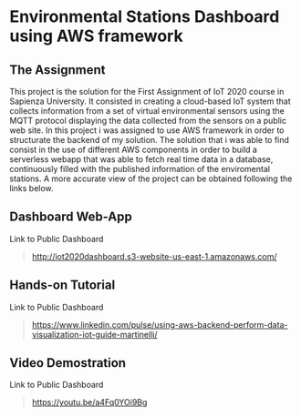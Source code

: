 # Environmental Stations Dashboard using AWS framework

## The Assignment
This project is the solution for the First Assignment of IoT 2020 course in Sapienza University. It consisted in creating a cloud-based IoT system that collects information from a set of virtual environmental sensors using the MQTT protocol displaying the data collected from the sensors on a public web site.
In this project i was assigned to use AWS framework in order to structurate the backend of my solution.
The solution that i was able to find consist in the use of different AWS components in order to build a serverless webapp that was able to fetch real time data in a database, continuously filled with the published information of the enviromental stations.
A more accurate view of the project can be obtained following the links below.

## Dashboard Web-App
Link to Public Dashboard
>http://iot2020dashboard.s3-website-us-east-1.amazonaws.com/

## Hands-on Tutorial
Link to Public Dashboard
>https://www.linkedin.com/pulse/using-aws-backend-perform-data-visualization-iot-guide-martinelli/


## Video Demostration
Link to Public Dashboard
>https://youtu.be/a4Fq0YOi9Bg
